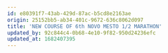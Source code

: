 ```yaml
---
id: e80391f7-43ab-429d-87ac-b5cd8e2163ae
origin: 25152bb5-ab34-401c-9672-636c8062d097
title: 'NEW COURSE OF 6th NOVO MESTO 1/2 MARATHON'
updated_by: 92c844c4-0b68-4e10-9f82-950d24236efc
updated_at: 1682407395
---
```

